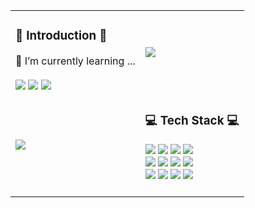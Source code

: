 <div align="center">
  <table>
    <tr>
      <td>
        <h3>👾 Introduction 👾</h3>
        🌱 I’m currently learning ...<br/><br/>
        <a href="https://hits.seeyoufarm.com" target="_blank"><img src="https://hits.seeyoufarm.com/api/count/incr/badge.svg?url=https%3A%2F%2Fgithub.com%2Fjungyunmok%2Fhit-counter&count_bg=%2379C83D&title_bg=%23555555&icon=&icon_color=%23E7E7E7&title=hits&edge_flat=false"/></a>
        <a href="https://luppang.tistory.com"><img src="http://img.shields.io/badge/-Blog-655ced?style=flat&logo=Tistory&link=https://luppang.tistory.com"/></a>
        <a href="mailto:jungyunmok@gmail.com"><img src="https://img.shields.io/badge/Gmail-d14836?style=flat-square&logo=Gmail&logoColor=white&link=mailto:jungyunmok@gmail.com"/></a>
      </td>
      <td>
         <img src="https://github-readme-stats.vercel.app/api/top-langs/?username=jungyunmok&layout=compact">
      </td>
    </tr>
    <tr>
      <td>
         <img src="https://github-readme-stats.vercel.app/api?username=jungyunmok&show_icons=true">
      </td>
      <td>
        <h3>💻 Tech Stack 💻</h3>
        <img src="https://img.shields.io/badge/Java-007396?style=flat&logo=Conda-Forge&logoColor=white" />
        <img src="https://img.shields.io/badge/JavaScript-F7DF1E?style=flat&logo=JavaScript&logoColor=white" />
        <img src="https://img.shields.io/badge/HTML5-E34F26?style=flat&logo=HTML5&logoColor=white" />
        <img src="https://img.shields.io/badge/CSS3-1572B6?style=flat&logo=CSS3&logoColor=white" />
        <br>
        <img src="https://img.shields.io/badge/Spring-6DB33F?style=flat&logo=Spring&logoColor=white" />
        <img src="https://img.shields.io/badge/react-61DAFB?style=flat&logo=react&logoColor=white">
        <img src="https://img.shields.io/badge/Tomcat-F8DC75?style=flat&logo=ApacheTomcat&logoColor=white" />
        <img src="https://img.shields.io/badge/Oracle%20SQL-F80000?style=flat&logo=Oracle&logoColor=white" />
        <br>
        <img src="https://img.shields.io/badge/Eclipse-2C2255?style=flat&logo=EclipseIDE&logoColor=white" />
        <img src="https://img.shields.io/badge/Visual%20Studio%20Code-007ACC?style=flat&logo=VisualStudioCode&logoColor=white" />
        <img src="https://img.shields.io/badge/GitHub-181717?style=flat&logo=GitHub&logoColor=white" />
        <img src="https://img.shields.io/badge/Slack-4A154B?style=flat&logo=Slack&logoColor=white"/><br><br>
      </td>
    </tr>
  </table>
</div>
